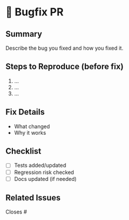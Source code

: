 # 🐛 Bugfix PR

## Summary
Describe the bug you fixed and how you fixed it.

## Steps to Reproduce (before fix)
1. …
2. …
3. …

## Fix Details
- What changed
- Why it works

## Checklist
- [ ] Tests added/updated
- [ ] Regression risk checked
- [ ] Docs updated (if needed)

## Related Issues
Closes #<issue-number>
